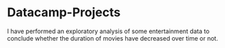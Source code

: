 # Datacamp-Projects
I have performed an exploratory analysis of some entertainment data to conclude whether the duration of movies have decreased over time or not.

